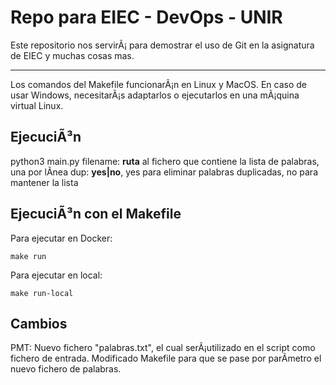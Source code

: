 # Repo para EIEC - DevOps - UNIR

Este repositorio nos servirÃ¡ para demostrar el uso de Git en la asignatura de EIEC y muchas cosas mas.

---

Los comandos del Makefile funcionarÃ¡n en Linux y MacOS. En caso de usar Windows, necesitarÃ¡s adaptarlos o ejecutarlos en una mÃ¡quina virtual Linux.

## EjecuciÃ³n

python3 main.py <filename> <dup>
  filename: **ruta** al fichero que contiene la lista de palabras, una por lÃ­nea
  dup: **yes|no**, yes para eliminar palabras duplicadas, no para mantener la lista

## EjecuciÃ³n con el Makefile
Para ejecutar en Docker:

	make run

Para ejecutar en local:

	make run-local
          
## Cambios

PMT: Nuevo fichero "palabras.txt", el cual serÃ¡utilizado en el script como fichero de entrada.
     Modificado Makefile para que se pase por parÃmetro el nuevo fichero de palabras.
